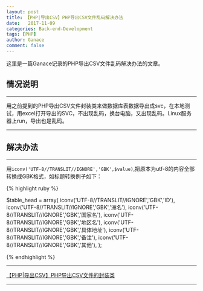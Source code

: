 ```yaml
---
layout: post
title: 【PHP|导出CSV】PHP导出CSV文件乱码解决办法
date:   2017-11-09
categories: Back-end-Development
tags: [PHP]
author: Ganace
comment: false
---
```


这里是一篇Ganace记录的PHP导出CSV文件乱码解决办法的文章。


## 情况说明

---

用之前提到的PHP导出CSV文件封装类来做数据库表数据导出成svc，在本地测试，用excel打开导出的SVC，不出现乱码，换台电脑，又出现乱码。Linux服务器上run，导出也是乱码。

---

## 解决办法

---

用`iconv('UTF-8//TRANSLIT//IGNORE','GBK',$value)`,把原本为utf-8的内容全部转换成GBK格式，如标题转换例子如下：

{% highlight ruby %}

$table_head = array(
    iconv('UTF-8//TRANSLIT//IGNORE','GBK','ID'),
    iconv('UTF-8//TRANSLIT//IGNORE','GBK','洲名'),
    iconv('UTF-8//TRANSLIT//IGNORE','GBK','国家名'),
    iconv('UTF-8//TRANSLIT//IGNORE','GBK','地区名'),
    iconv('UTF-8//TRANSLIT//IGNORE','GBK','具体地址'),
    iconv('UTF-8//TRANSLIT//IGNORE','GBK','备注'),
    iconv('UTF-8//TRANSLIT//IGNORE','GBK','其他'),
); 

{% endhighlight %}

---

[【PHP\|导出CSV】PHP导出CSV文件的封装类](https://ganace.github.io/posts/php-get-csv.html)

---

